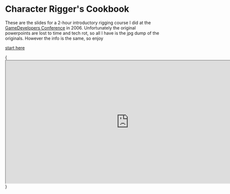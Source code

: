 Character Rigger's Cookbook
============================

These are the slides for a 2-hour introductory rigging course I did at the [GameDevelopers Conference](http://gdconf.com) in 2006.  Unfortunately the original powerpoints are lost to time and tech rot, so all I have is the jpg dump of the originals. However the info is the same, so enjoy

[start here](00.md)

{<iframe src=http://brython.info/console.html width=800 height=400></iframe>}